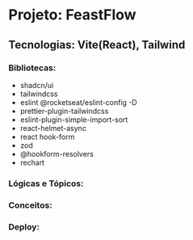 # Projeto: FeastFlow

## Tecnologias: Vite(React), Tailwind

### Bibliotecas:

- shadcn/ui
- tailwindcss
- eslint @rocketseat/eslint-config -D
- prettier-plugin-tailwindcss
- eslint-plugin-simple-import-sort
- react-helmet-async
- react hook-form
- zod
- @hookform-resolvers
- rechart

### Lógicas e Tópicos:

### Conceitos:

### Deploy:
